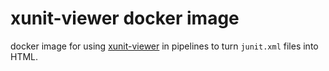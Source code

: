 # xunit-viewer docker image

docker image for using [xunit-viewer](https://github.com/lukejpreston/xunit-viewer) in pipelines to turn `junit.xml` files into HTML.
